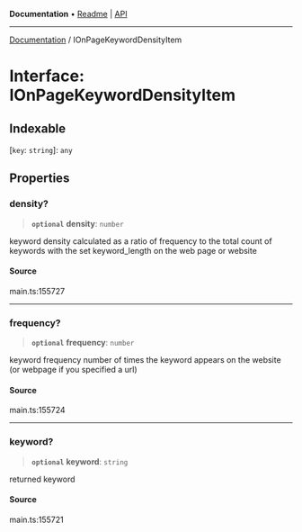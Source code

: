 **Documentation** • [Readme](../README.md) \| [API](../globals.md)

***

[Documentation](../README.md) / IOnPageKeywordDensityItem

# Interface: IOnPageKeywordDensityItem

## Indexable

 \[`key`: `string`\]: `any`

## Properties

### density?

> **`optional`** **density**: `number`

keyword density
calculated as a ratio of frequency to the total count of keywords with the set keyword_length on the web page or website

#### Source

main.ts:155727

***

### frequency?

> **`optional`** **frequency**: `number`

keyword frequency
number of times the keyword appears on the website (or webpage if you specified a url)

#### Source

main.ts:155724

***

### keyword?

> **`optional`** **keyword**: `string`

returned keyword

#### Source

main.ts:155721
